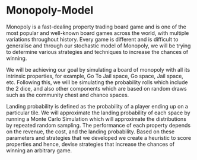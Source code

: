 # Monopoly-Model

Monopoly is a fast-dealing property trading board game and is one of the most popular and well-known board games across the world, with multiple variations throughout history. Every game is different and is difficult to generalise and through our stochastic model of Monopoly, we will be trying to determine various strategies and techniques to increase the chances of winning.

We will be achieving our goal by simulating a board of monopoly with all its intrinsic properties, for example, Go To Jail space, Go space, Jail space, etc. Following this, we will be simulating the probability rolls which include the 2 dice, and also other components which are based on random draws such as the community chest and chance spaces.

Landing probability is defined as the probability of a player ending up on a particular tile. We will approximate the landing probability of each space by running a Monte Carlo Simulation which will approximate the distributions by repeated random sampling. The performance of each property depends on the revenue, the cost, and the landing probability. Based on these parameters and strategies that we developed we create a heuristic to score properties and hence, devise strategies that increase the chances of winning an arbitrary game.
